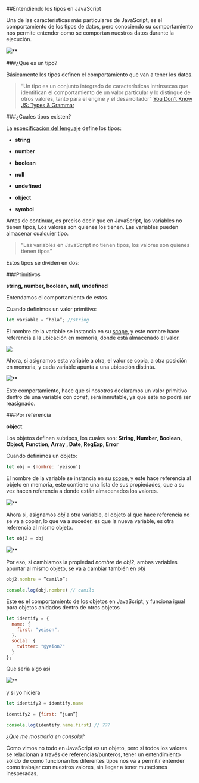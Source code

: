 ##Entendiendo los tipos en JavaScript

Una de las características más particulares de JavaScript, es el comportamiento de los tipos de datos, pero conociendo su comportamiento nos permite entender como se comportan nuestros datos durante la ejecución.

![](https://medium2.global.ssl.fastly.net/max/2048/1*iLobnLhtpv4YBUoRnyvHdg.png)**

###¿Que es un tipo?

Básicamente los tipos definen el comportamiento que van a tener los datos.

> “Un tipo es un conjunto integrado de características intrínsecas que identifican el comportamiento de un valor particular y lo distingue de otros valores, tanto para el engine y el desarrollador”
> [You Don’t Know JS: Types & Grammar](https://github.com/getify/You-Dont-Know-JS/blob/master/types%20&%20grammar/ch1.md)

###¿Cuales tipos existen?

La [especificación del lenguaje](http://www.ecma-international.org/ecma-262/5.1/) define los tipos:

* **string**

* **number**

* **boolean**

* **null**

* **undefined**

* **object**

* **symbol**

Antes de continuar, es preciso decir que en JavaScript, las variables no tienen tipos, Los valores son quienes los tienen. Las variables pueden almacenar cualquier tipo.

> “Las variables en JavaScript no tienen tipos, los valores son quienes tienen tipos”

Estos tipos se dividen en dos:

###Primitivos

**string, number, boolean, null, undefined**

Entendamos el comportamiento de estos.

Cuando definimos un valor primitivo:

```js
let variable = “hola”; //string
```

El nombre de la variable se instancia en su [scope](https://medium.com/@yeion7/entendiendo-scopes-de-variables-en-javascript-661ea382c8bc), y este nombre hace referencia a la ubicación en memoria, donde está almacenado el valor.

![](https://medium2.global.ssl.fastly.net/max/2000/1*ciEN0bQ7HtRCscINzWYPNQ.png)

Ahora, si asignamos esta variable a otra, el valor se copia, a otra posición en memoria, y cada variable apunta a una ubicación distinta.

![](https://medium2.global.ssl.fastly.net/max/2000/1*9i0KzR9Y-mWPsWhfh7G9qw.png)**

Este comportamiento, hace que si nosotros declaramos un valor primitivo dentro de una variable con *const*, será inmutable, ya que este no podrá ser reasignado.

###Por referencia

**object**

Los objetos definen subtipos, los cuales son: **String, Number, Boolean, Object, Function, Array , Date, RegExp, Error**

Cuando definimos un objeto:

```js
let obj = {nombre: ‘yeison’}
```

El nombre de la variable se instancia en su [scope](https://medium.com/@yeion7/entendiendo-scopes-de-variables-en-javascript-661ea382c8bc), y este hace referencia al objeto en memoria, este contiene una lista de sus propiedades, que a su vez hacen referencia a donde están almacenados los valores.

![](https://medium2.global.ssl.fastly.net/max/2000/1*VXfqlxGB3GrMygWHTn6Pow.png)**

Ahora si, asignamos *obj* a otra variable, el objeto al que hace referencia no se va a copiar, lo que va a suceder, es que la nueva variable, es otra referencia al mismo objeto.

```js
let obj2 = obj
```

![](https://medium2.global.ssl.fastly.net/max/2000/1*O2raJ1Nvr4s3VUpCe9AwZw.png)**

Por eso, si cambiamos la propiedad *nombre* de *obj2*, ambas variables apuntar al mismo objeto, se va a cambiar también en *obj*

```js
obj2.nombre = “camilo”;

console.log(obj.nombre) // camilo
```

Este es el comportamiento de los objetos en JavaScript, y funciona igual para objetos anidados dentro de otros objetos

```js
let identify = {
  name: {
    first: "yeison",
  },
  social: {
    twitter: "@yeion7"
  }
};
```

Que seria algo asi

![](https://medium2.global.ssl.fastly.net/max/2000/1*MOFkg-iV89qBVsa6xTxVqg.png)**

y si yo hiciera

```js
let identify2 = identify.name

identify2 = {first: “juan”}

console.log(identify.name.first) // ???
```

*¿Que me mostraria en consola?*

Como vimos no todo en JavaScript es un objeto, pero si todos los valores se relacionan a través de referencias/punteros, tener un entendimiento sólido de como funcionan los diferentes tipos nos va a permitir entender como trabajar con nuestros valores, sin llegar a tener mutaciones inesperadas.
